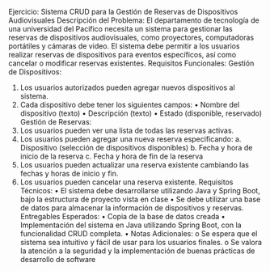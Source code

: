 Ejercicio: Sistema CRUD para la Gestión de Reservas de Dispositivos Audiovisuales
Descripción del Problema:
El departamento de tecnología de una universidad del Pacifico necesita un sistema para 
gestionar las reservas de dispositivos audiovisuales, como proyectores, computadoras 
portátiles y cámaras de video. El sistema debe permitir a los usuarios realizar reservas de 
dispositivos para eventos específicos, así como cancelar o modificar reservas existentes.
Requisitos Funcionales: 
Gestión de Dispositivos: 
1. Los usuarios autorizados pueden agregar nuevos dispositivos al sistema.
2. Cada dispositivo debe tener los siguientes campos:
• Nombre del dispositivo (texto)
• Descripción (texto)
• Estado (disponible, reservado)
Gestión de Reservas: 
1. Los usuarios pueden ver una lista de todas las reservas activas.
2. Los usuarios pueden agregar una nueva reserva especificando:
a. Dispositivo (selección de dispositivos disponibles)
b. Fecha y hora de inicio de la reserva
c. Fecha y hora de fin de la reserva
3. Los usuarios pueden actualizar una reserva existente cambiando las fechas y horas de 
inicio y fin.
4. Los usuarios pueden cancelar una reserva existente.
Requisitos Técnicos:
• El sistema debe desarrollarse utilizando Java y Spring Boot, bajo la estructura de 
proyecto vista en clase
• Se debe utilizar una base de datos para almacenar la información de dispositivos y 
reservas.
Entregables Esperados:
• Copia de la base de datos creada
• Implementación del sistema en Java utilizando Spring Boot, con la funcionalidad 
CRUD completa.
• Notas Adicionales:
o Se espera que el sistema sea intuitivo y fácil de usar para los usuarios finales.
o Se valora la atención a la seguridad y la implementación de buenas prácticas 
de desarrollo de software
